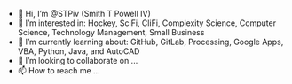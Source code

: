 - 👋 Hi, I’m @STPiv (Smith T Powell IV)
- 👀 I’m interested in: Hockey, SciFi, CliFi, Complexity Science, Computer Science, Technology Management, Small Business
- 🌱 I’m currently learning about: GitHub, GitLab, Processing, Google Apps, VBA, Python, Java, and AutoCAD
- 💞️ I’m looking to collaborate on ...
- 📫 How to reach me ...

<!---
STPiv/STPiv is a ✨ special ✨ repository because its `README.md` (this file) appears on your GitHub profile.
You can click the Preview link to take a look at your changes.
--->
